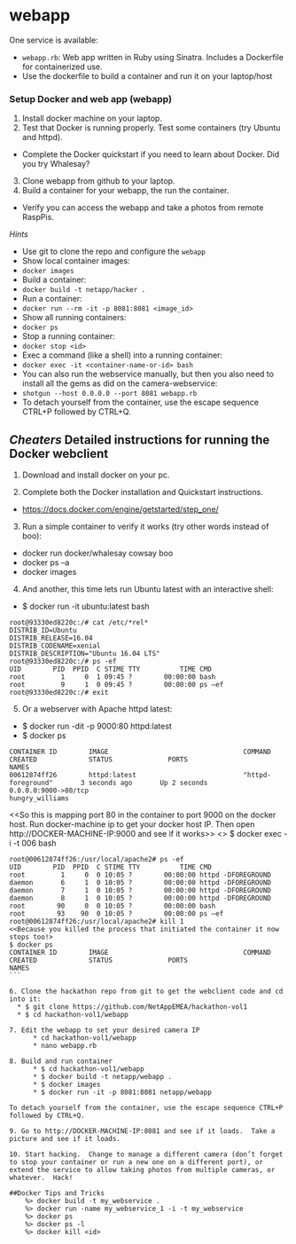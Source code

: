 # webapp

One service is available:

* `webapp.rb`: Web app written in Ruby using Sinatra. Includes a Dockerfile for containerized use.
* Use the dockerfile to build a container and run it on your laptop/host


### Setup Docker and web app (webapp)
1. Install docker machine on your laptop.
2. Test that Docker is running properly. Test some containers (try Ubuntu and httpd).
  * Complete the Docker quickstart if you need to learn about Docker.  Did you try Whalesay?
3. Clone webapp from github to your laptop.
4. Build a container for your webapp, the run the container.
  * Verify you can access the webapp and take a photos from remote RaspPis.

*Hints*
* Use git to clone the repo and configure the `webapp`
* Show local container images:
 *  `docker images`
 * Build a container:
  *  `docker build -t netapp/hacker .`
* Run a container:
 *  `docker run --rm -it -p 8081:8081 <image_id>`
* Show all running containers:
 *  `docker ps`
* Stop a running container:
 *  `docker stop <id>`
* Exec a command (like a shell) into a running container:
 *  `docker exec -it <container-name-or-id> bash`
* You can also run the webservice manually, but then you also need to install all the gems as did on the camera-webservice:
 * `shotgun --host 0.0.0.0 --port 8081 webapp.rb`
* To detach yourself from the container, use the escape sequence CTRL+P followed by CTRL+Q.

## *Cheaters* Detailed instructions for running the Docker webclient

1. Download and install docker on your pc.

2. Complete both the Docker installation and Quickstart instructions.
  * https://docs.docker.com/engine/getstarted/step_one/

3. Run a simple container to verify it works (try other words instead of boo):
  * docker run docker/whalesay cowsay boo
  * docker ps –a
  * docker images

4. And another, this time lets run Ubuntu latest with an interactive shell:
  * $ docker run -it ubuntu:latest bash
```
root@93330ed8220c:/# cat /etc/*rel*
DISTRIB_ID=Ubuntu
DISTRIB_RELEASE=16.04
DISTRIB_CODENAME=xenial
DISTRIB_DESCRIPTION="Ubuntu 16.04 LTS"
root@93330ed8220c:/# ps -ef
UID        PID  PPID  C STIME TTY          TIME CMD
root         1     0  1 09:45 ?        00:00:00 bash
root         9     1  0 09:45 ?        00:00:00 ps –ef
root@93330ed8220c:/# exit
```

5. Or a webserver with Apache httpd latest:
  * $ docker run -dit -p 9000:80 httpd:latest
  * $ docker ps

```
CONTAINER ID        IMAGE                                  COMMAND                  CREATED             STATUS              PORTS                                                       NAMES
00612874ff26        httpd:latest                           "httpd-foreground"       3 seconds ago       Up 2 seconds        0.0.0.0:9000->80/tcp                                        hungry_williams
```

<<So this is mapping port 80 in the container to port 9000 on the docker host.  Run docker-machine ip to get your docker host IP.  Then open http://DOCKER-MACHINE-IP:9000 and see if it works>>
<<Now exec a command to open shell in that container>>
$ docker exec -i -t 006 bash

```
root@00612874ff26:/usr/local/apache2# ps -ef
UID        PID  PPID  C STIME TTY          TIME CMD
root         1     0  0 10:05 ?        00:00:00 httpd -DFOREGROUND
daemon       6     1  0 10:05 ?        00:00:00 httpd -DFOREGROUND
daemon       7     1  0 10:05 ?        00:00:00 httpd -DFOREGROUND
daemon       8     1  0 10:05 ?        00:00:00 httpd -DFOREGROUND
root        90     0  0 10:05 ?        00:00:00 bash
root        93    90  0 10:05 ?        00:00:00 ps –ef
root@00612874ff26:/usr/local/apache2# kill 1
<<Because you killed the process that initiated the container it now stops too!>
$ docker ps
CONTAINER ID        IMAGE                                  COMMAND                  CREATED             STATUS              PORTS                                                       NAMES
``` 

6. Clone the hackathon repo from git to get the webclient code and cd into it:
  * $ git clone https://github.com/NetAppEMEA/hackathon-vol1
  * $ cd hackathon-vol1/webapp

7. Edit the webapp to set your desired camera IP
	  * cd hackathon-vol1/webapp
	  * nano webapp.rb

8. Build and run container
	  * $ cd hackathon-vol1/webapp
	  * $ docker build -t netapp/webapp .
	  * $ docker images
	  * $ docker run -it -p 8081:8081 netapp/webapp

To detach yourself from the container, use the escape sequence CTRL+P followed by CTRL+Q.  

9. Go to http://DOCKER-MACHINE-IP:8081 and see if it loads.  Take a picture and see if it loads.

10. Start hacking.  Change to manage a different camera (don’t forget to stop your container or run a new one on a different port), or extend the service to allow taking photos from multiple cameras, or whatever.  Hack!

##Docker Tips and Tricks
 	%> docker build -t my_webservice .
 	%> docker run -name my_webservice_1 -i -t my_webservice
 	%> docker ps
 	%> docker ps -l
 	%> docker kill <id>
